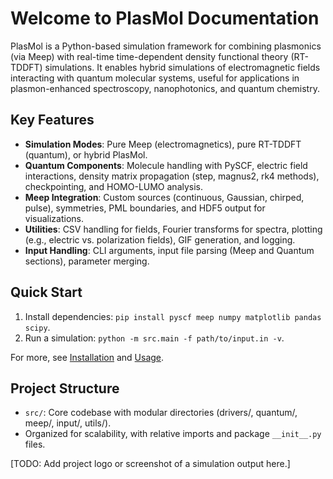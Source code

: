 # Welcome to PlasMol Documentation

PlasMol is a Python-based simulation framework for combining plasmonics (via Meep) with real-time time-dependent density functional theory (RT-TDDFT) simulations. It enables hybrid simulations of electromagnetic fields interacting with quantum molecular systems, useful for applications in plasmon-enhanced spectroscopy, nanophotonics, and quantum chemistry.

## Key Features
- **Simulation Modes**: Pure Meep (electromagnetics), pure RT-TDDFT (quantum), or hybrid PlasMol.
- **Quantum Components**: Molecule handling with PySCF, electric field interactions, density matrix propagation (step, magnus2, rk4 methods), checkpointing, and HOMO-LUMO analysis.
- **Meep Integration**: Custom sources (continuous, Gaussian, chirped, pulse), symmetries, PML boundaries, and HDF5 output for visualizations.
- **Utilities**: CSV handling for fields, Fourier transforms for spectra, plotting (e.g., electric vs. polarization fields), GIF generation, and logging.
- **Input Handling**: CLI arguments, input file parsing (Meep and Quantum sections), parameter merging.

## Quick Start
1. Install dependencies: `pip install pyscf meep numpy matplotlib pandas scipy`.
2. Run a simulation: `python -m src.main -f path/to/input.in -v`.

For more, see [Installation](installation.md) and [Usage](usage.md).

## Project Structure
- `src/`: Core codebase with modular directories (drivers/, quantum/, meep/, input/, utils/).
- Organized for scalability, with relative imports and package `__init__.py` files.

[TODO: Add project logo or screenshot of a simulation output here.]